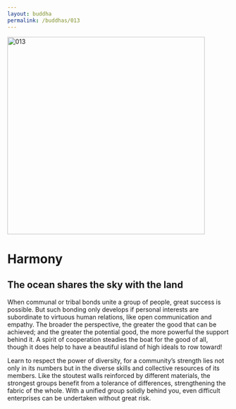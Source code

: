 ```yaml
---
layout: buddha
permalink: /buddhas/013
---
```


<div class="uk-text-center">
<img src="{{"/assets/img/buddhas/buddha-013.jpg" | relative_url}}" alt="013"  width="448" height="448"></div>

# Harmony

## The ocean shares the sky with the land



When communal or tribal bonds unite a group of people, great success is possible. But such bonding only develops if personal interests are subordinate to virtuous human relations, like open communication and empathy. The broader the perspective, the greater the good that can be achieved; and the greater the potential good, the more powerful the support behind it. A spirit of cooperation steadies the boat for the good of all, though it does help to have a beautiful island of high ideals to row toward!

Learn to respect the power of diversity, for a community’s strength lies not only in its numbers but in the diverse skills and collective resources of its members. Like the stoutest walls reinforced by different materials, the strongest groups benefit from a tolerance of differences, strengthening the fabric of the whole. With a unified group solidly behind you, even difficult enterprises can be undertaken without great risk.
